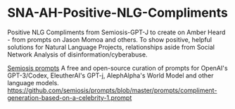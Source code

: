 # SNA-AH-Positive-NLG-Compliments
Positive NLG Compliments from Semiosis-GPT-J to create on Amber Heard - from prompts on Jason Momoa and others. To show positive, helpful solutions for Natural Language Projects, relationships aside from Social Network Analysis of disinformation/cyberabuse.

<a href="https://github.com/semiosis/prompts">Semiosis prompts</a>
A free and open-source curation of prompts for OpenAI's GPT-3/Codex, EleutherAI's GPT-j, AlephAlpha's World Model and other language models.
https://github.com/semiosis/prompts/blob/master/prompts/compliment-generation-based-on-a-celebrity-1.prompt
